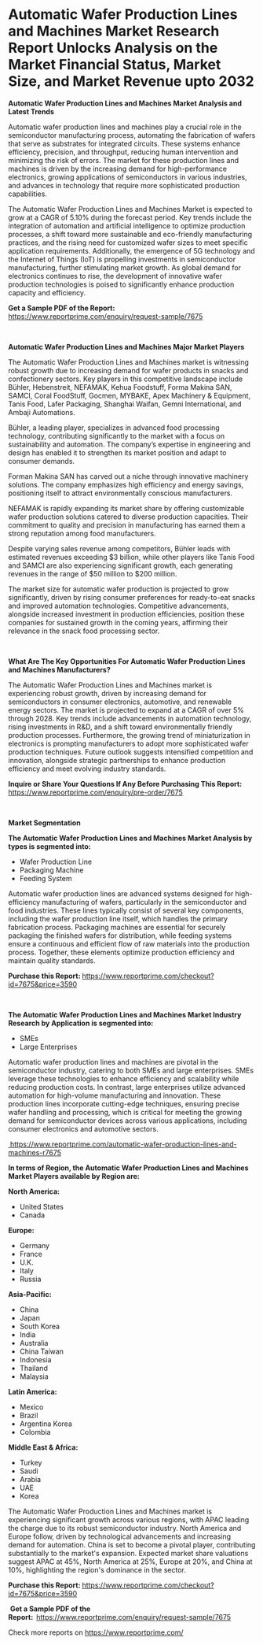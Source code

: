 <p><h1>Automatic Wafer Production Lines and Machines Market Research Report Unlocks Analysis on the Market Financial Status, Market Size, and Market Revenue upto 2032</h1></p><p><strong>Automatic Wafer Production Lines and Machines Market Analysis and Latest Trends</strong></p>
<p><p>Automatic wafer production lines and machines play a crucial role in the semiconductor manufacturing process, automating the fabrication of wafers that serve as substrates for integrated circuits. These systems enhance efficiency, precision, and throughput, reducing human intervention and minimizing the risk of errors. The market for these production lines and machines is driven by the increasing demand for high-performance electronics, growing applications of semiconductors in various industries, and advances in technology that require more sophisticated production capabilities.</p><p>The Automatic Wafer Production Lines and Machines Market is expected to grow at a CAGR of 5.10% during the forecast period. Key trends include the integration of automation and artificial intelligence to optimize production processes, a shift toward more sustainable and eco-friendly manufacturing practices, and the rising need for customized wafer sizes to meet specific application requirements. Additionally, the emergence of 5G technology and the Internet of Things (IoT) is propelling investments in semiconductor manufacturing, further stimulating market growth. As global demand for electronics continues to rise, the development of innovative wafer production technologies is poised to significantly enhance production capacity and efficiency.</p></p>
<p><strong>Get a Sample PDF of the Report:&nbsp;</strong> <a href="https://www.reportprime.com/enquiry/request-sample/7675?utm_campaign=2444&utm_medium=2&utm_source=Github&utm_content=ia&utm_term=24032025&utm_id=automatic-wafer-production-lines-and-machines">https://www.reportprime.com/enquiry/request-sample/7675</a></p>
<p>&nbsp;</p>
<p><strong>Automatic Wafer Production Lines and Machines Major Market Players</strong></p>
<p><p>The Automatic Wafer Production Lines and Machines market is witnessing robust growth due to increasing demand for wafer products in snacks and confectionery sectors. Key players in this competitive landscape include Bühler, Hebenstreit, NEFAMAK, Kehua Foodstuff, Forma Makina SAN, SAMCI, Coral FoodStuff, Gocmen, MYBAKE, Apex Machinery & Equipment, Tanis Food, Lafer Packaging, Shanghai Waifan, Gemni International, and Ambaji Automations.</p><p>Bühler, a leading player, specializes in advanced food processing technology, contributing significantly to the market with a focus on sustainability and automation. The company’s expertise in engineering and design has enabled it to strengthen its market position and adapt to consumer demands.</p><p>Forman Makina SAN has carved out a niche through innovative machinery solutions. The company emphasizes high efficiency and energy savings, positioning itself to attract environmentally conscious manufacturers. </p><p>NEFAMAK is rapidly expanding its market share by offering customizable wafer production solutions catered to diverse production capacities. Their commitment to quality and precision in manufacturing has earned them a strong reputation among food manufacturers.</p><p>Despite varying sales revenue among competitors, Bühler leads with estimated revenues exceeding $3 billion, while other players like Tanis Food and SAMCI are also experiencing significant growth, each generating revenues in the range of $50 million to $200 million. </p><p>The market size for automatic wafer production is projected to grow significantly, driven by rising consumer preferences for ready-to-eat snacks and improved automation technologies. Competitive advancements, alongside increased investment in production efficiencies, position these companies for sustained growth in the coming years, affirming their relevance in the snack food processing sector.</p></p>
<p>&nbsp;</p>
<p><strong>What Are The Key Opportunities For Automatic Wafer Production Lines and Machines Manufacturers?</strong></p>
<p><p>The Automatic Wafer Production Lines and Machines market is experiencing robust growth, driven by increasing demand for semiconductors in consumer electronics, automotive, and renewable energy sectors. The market is projected to expand at a CAGR of over 5% through 2028. Key trends include advancements in automation technology, rising investments in R&D, and a shift toward environmentally friendly production processes. Furthermore, the growing trend of miniaturization in electronics is prompting manufacturers to adopt more sophisticated wafer production techniques. Future outlook suggests intensified competition and innovation, alongside strategic partnerships to enhance production efficiency and meet evolving industry standards.</p></p>
<p><strong>Inquire or Share Your Questions If Any Before Purchasing This Report:</strong> <a href="https://www.reportprime.com/enquiry/pre-order/7675?utm_campaign=2444&utm_medium=2&utm_source=Github&utm_content=ia&utm_term=24032025&utm_id=automatic-wafer-production-lines-and-machines">https://www.reportprime.com/enquiry/pre-order/7675</a></p>
<p>&nbsp;</p>
<p><strong>Market Segmentation</strong></p>
<p><strong>The Automatic Wafer Production Lines and Machines Market Analysis by types is segmented into:</strong></p>
<p><ul><li>Wafer Production Line</li><li>Packaging Machine</li><li>Feeding System</li></ul></p>
<p><p>Automatic wafer production lines are advanced systems designed for high-efficiency manufacturing of wafers, particularly in the semiconductor and food industries. These lines typically consist of several key components, including the wafer production line itself, which handles the primary fabrication process. Packaging machines are essential for securely packaging the finished wafers for distribution, while feeding systems ensure a continuous and efficient flow of raw materials into the production process. Together, these elements optimize production efficiency and maintain quality standards.</p></p>
<p><strong>Purchase this Report:&nbsp;</strong><a href="https://www.reportprime.com/checkout?id=7675&price=3590&utm_campaign=2444&utm_medium=2&utm_source=Github&utm_content=ia&utm_term=24032025&utm_id=automatic-wafer-production-lines-and-machines">https://www.reportprime.com/checkout?id=7675&price=3590</a></p>
<p>&nbsp;</p>
<p><strong>The Automatic Wafer Production Lines and Machines Market Industry Research by Application is segmented into:</strong></p>
<p><ul><li>SMEs</li><li>Large Enterprises</li></ul></p>
<p><p>Automatic wafer production lines and machines are pivotal in the semiconductor industry, catering to both SMEs and large enterprises. SMEs leverage these technologies to enhance efficiency and scalability while reducing production costs. In contrast, large enterprises utilize advanced automation for high-volume manufacturing and innovation. These production lines incorporate cutting-edge techniques, ensuring precise wafer handling and processing, which is critical for meeting the growing demand for semiconductor devices across various applications, including consumer electronics and automotive sectors.</p></p>
<p><a href="https://www.reportprime.com/automatic-wafer-production-lines-and-machines-r7675?utm_campaign=2444&utm_medium=2&utm_source=Github&utm_content=ia&utm_term=24032025&utm_id=automatic-wafer-production-lines-and-machines">&nbsp;https://www.reportprime.com/automatic-wafer-production-lines-and-machines-r7675</a></p>
<p><strong>In terms of Region, the Automatic Wafer Production Lines and Machines Market Players available by Region are:</strong></p>
<p>
    <p> <strong> North America: </strong>
        <ul>
            <li>United States</li>
            <li>Canada</li>
        </ul>
        </p> 
    <p> <strong> Europe: </strong>
        <ul>
            <li>Germany</li>
            <li>France</li>
            <li>U.K.</li>
            <li>Italy</li>
            <li>Russia</li>
        </ul>
        </p> 
    <p> <strong> Asia-Pacific: </strong>
        <ul>
            <li>China</li>
            <li>Japan</li>
            <li>South Korea</li>
            <li>India</li>
            <li>Australia</li>
            <li>China Taiwan</li>
            <li>Indonesia</li>
            <li>Thailand</li>
            <li>Malaysia</li>
        </ul>
        </p> 
    <p> <strong> Latin America: </strong>
        <ul>
            <li>Mexico</li>
            <li>Brazil</li>
            <li>Argentina Korea</li>
            <li>Colombia</li>
        </ul>
        </p> 
    <p> <strong> Middle East & Africa: </strong>
        <ul>
            <li>Turkey</li>
            <li>Saudi</li>
            <li>Arabia</li>
            <li>UAE</li>
            <li>Korea</li>
        </ul>
    </p>
    </p>
<p><p>The Automatic Wafer Production Lines and Machines market is experiencing significant growth across various regions, with APAC leading the charge due to its robust semiconductor industry. North America and Europe follow, driven by technological advancements and increasing demand for automation. China is set to become a pivotal player, contributing substantially to the market's expansion. Expected market share valuations suggest APAC at 45%, North America at 25%, Europe at 20%, and China at 10%, highlighting the region's dominance in the sector.</p></p>
<p><strong>Purchase this Report: </strong><a href="https://www.reportprime.com/checkout?id=7675&price=3590&utm_campaign=2444&utm_medium=2&utm_source=Github&utm_content=ia&utm_term=24032025&utm_id=automatic-wafer-production-lines-and-machines">https://www.reportprime.com/checkout?id=7675&price=3590</a></p>
<p>&nbsp;<strong>Get a Sample PDF of the Report:&nbsp;&nbsp;</strong><a href="https://www.reportprime.com/enquiry/request-sample/7675?utm_campaign=2444&utm_medium=2&utm_source=Github&utm_content=ia&utm_term=24032025&utm_id=automatic-wafer-production-lines-and-machines">https://www.reportprime.com/enquiry/request-sample/7675</a></p>
<p><strong></strong></p>
<p>Check more reports on <a href="https://www.reportprime.com/?utm_campaign=2444&utm_medium=2&utm_source=Github&utm_content=ia&utm_term=24032025&utm_id=automatic-wafer-production-lines-and-machines">https://www.reportprime.com/</a></p>